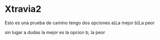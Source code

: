 Xtravia2
========
Esto es una prueba de camino tengo dos opciones
a)La mejor
b)La peor

sin lugar a dudas la mejor es la opcion b, la peor
